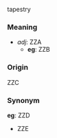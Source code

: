 tapestry
### Meaning
+ _adj_: ZZA
    + __eg__: ZZB

### Origin

ZZC

### Synonym

__eg__: ZZD

+ ZZE



